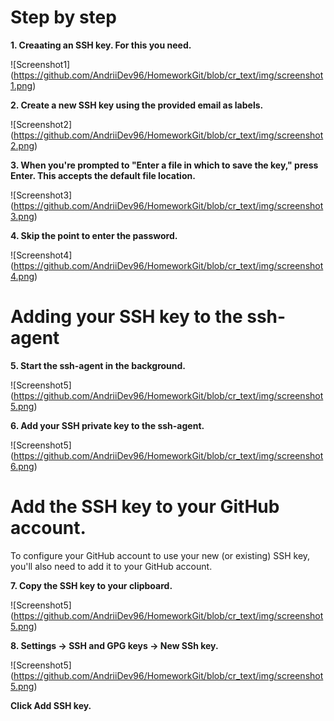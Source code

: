 # Step by step


**1. Creaating an SSH key. For this you need.**

![Screenshot1]
(https://github.com/AndriiDev96/HomeworkGit/blob/cr_text/img/screenshot1.png)

**2. Create a new SSH key using the provided email as labels.**

![Screenshot2]
(https://github.com/AndriiDev96/HomeworkGit/blob/cr_text/img/screenshot2.png)

**3. When you're prompted to "Enter a file in which to save the key," press Enter. This accepts the default file location.**

![Screenshot3]
(https://github.com/AndriiDev96/HomeworkGit/blob/cr_text/img/screenshot3.png)

**4. Skip the point to enter the password.**

![Screenshot4]
(https://github.com/AndriiDev96/HomeworkGit/blob/cr_text/img/screenshot4.png)

# Adding your SSH key to the ssh-agent

**5. Start the ssh-agent in the background.**

![Screenshot5]
(https://github.com/AndriiDev96/HomeworkGit/blob/cr_text/img/screenshot5.png)

**6. Add your SSH private key to the ssh-agent.**

![Screenshot5]
(https://github.com/AndriiDev96/HomeworkGit/blob/cr_text/img/screenshot6.png)


#  Add the SSH key to your GitHub account.

To configure your GitHub account to use your new (or existing) SSH key, you'll also need to add it to your GitHub account.

**7. Copy the SSH key to your clipboard.**

![Screenshot5]
(https://github.com/AndriiDev96/HomeworkGit/blob/cr_text/img/screenshot5.png)

**8. Settings -> SSH and GPG keys -> New SSh key.**

![Screenshot5]
(https://github.com/AndriiDev96/HomeworkGit/blob/cr_text/img/screenshot5.png)

**Click Add SSH key.**